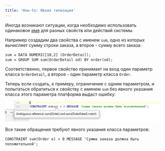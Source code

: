 ```yaml
---
title: 'How-to: Явная типизация'
---
```


Иногда возникают ситуации, когда необходимо использовать одинаковое [имя](Naming.md) для разных свойств или действий системы. 

Например создадим два свойства с именем `sum`, одно из которых вычисляет сумму строки заказа, а второе - сумму всего заказа:

```lsf
sum = DATA NUMERIC[10,2] (OrderDetail);
sum = GROUP SUM sum(OrderDetail od) BY order(od);
```

Соответственно, первое свойство принимает на вход один параметр класса `OrderDetail`, а второе - один параметр класса `Order`.

Теперь если создать, к примеру, ограничение с одним параметром, и попытаться обратиться к свойству с именем `sum` без явного указания класса этого параметра платформа выдаст ошибку:

![](images/How-to_Explicit_typing.png)

Все такие обращения требуют явного указания класса параметров:

```lsf
CONSTRAINT sum(Order o) < 0 MESSAGE 'Сумма заказа должна быть положительной';
```

  

  
